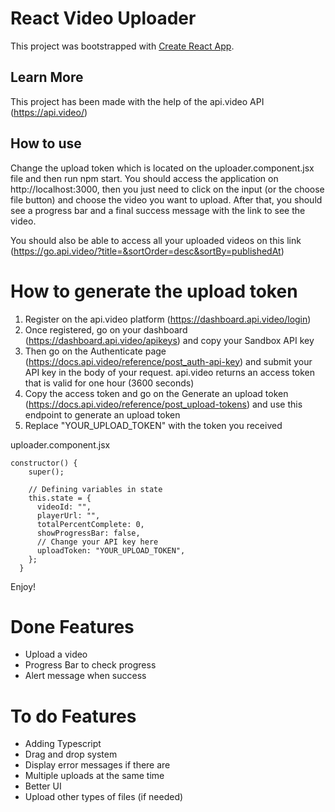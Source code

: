 # React Video Uploader

This project was bootstrapped with [Create React App](https://github.com/facebook/create-react-app).

## Learn More

This project has been made with the help of the api.video API (https://api.video/)

## How to use

Change the upload token which is located on the uploader.component.jsx file and then run npm start.
You should access the application on http://localhost:3000, then you just need to click on the input (or the choose file button) and choose the video you want to upload. After that, you should see a progress bar and a final success message with the link to see the video.

You should also be able to access all your uploaded videos on this link (https://go.api.video/?title=&sortOrder=desc&sortBy=publishedAt)

# How to generate the upload token

1. Register on the api.video platform (https://dashboard.api.video/login)
2. Once registered, go on your dashboard (https://dashboard.api.video/apikeys) and copy your Sandbox API key
3. Then go on the Authenticate page (https://docs.api.video/reference/post_auth-api-key) and submit your API key in the body of your request. api.video returns an access token that is valid for one hour (3600 seconds)
4. Copy the access token and go on the Generate an upload token (https://docs.api.video/reference/post_upload-tokens) and use this endpoint to generate an upload token
5. Replace "YOUR_UPLOAD_TOKEN" with the token you received 

uploader.component.jsx

```
constructor() {
    super();

    // Defining variables in state
    this.state = {
      videoId: "",
      playerUrl: "",
      totalPercentComplete: 0,
      showProgressBar: false,
      // Change your API key here
      uploadToken: "YOUR_UPLOAD_TOKEN",
    };
  }
```

Enjoy!

# Done Features

- Upload a video 
- Progress Bar to check progress
- Alert message when success

# To do Features

- Adding Typescript
- Drag and drop system
- Display error messages if there are
- Multiple uploads at the same time
- Better UI
- Upload other types of files (if needed)